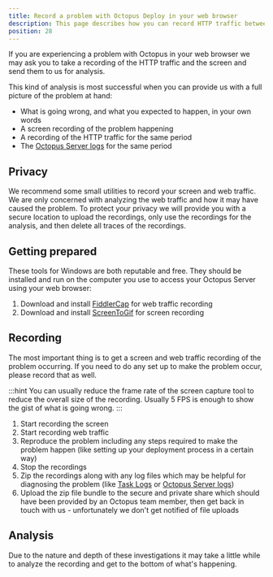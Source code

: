 ```yaml
---
title: Record a problem with Octopus Deploy in your web browser
description: This page describes how you can record HTTP traffic between your browser and Octopus Server. This is especially helpful if you are having a problem with Octopus Deploy in your web browser. It includes instructions for taking a screen recording and web traffic capture, for diagnosing issues.
position: 28
---
```


If you are experiencing a problem with Octopus in your web browser we may ask you to take a recording of the HTTP traffic and the screen and send them to us for analysis.

This kind of analysis is most successful when you can provide us with a full picture of the problem at hand:

- What is going wrong, and what you expected to happen, in your own words
- A screen recording of the problem happening
- A recording of the HTTP traffic for the same period
- The [Octopus Server logs](/docs/reference/log-files.md) for the same period

## Privacy

We recommend some small utilities to record your screen and web traffic. We are only concerned with analyzing the web traffic and how it may have caused the problem. To protect your privacy we will provide you with a secure location to upload the recordings, only use the recordings for the analysis, and then delete all traces of the recordings.

## Getting prepared

These tools for Windows are both reputable and free. They should be installed and run on the computer you use to access your Octopus Server using your web browser:

1. Download and install [FiddlerCap](http://www.telerik.com/fiddler/fiddlercap) for web traffic recording
1. Download and install [ScreenToGif](http://www.screentogif.com/) for screen recording

## Recording

The most important thing is to get a screen and web traffic recording of the problem occurring. If you need to do any set up to make the problem occur, please record that as well.

:::hint
You can usually reduce the frame rate of the screen capture tool to reduce the overall size of the recording. Usually 5 FPS is enough to show the gist of what is going wrong.
:::

1. Start recording the screen
1. Start recording web traffic
1. Reproduce the problem including any steps required to make the problem happen (like setting up your deployment process in a certain way)
1. Stop the recordings
1. Zip the recordings along with any log files which may be helpful for diagnosing the problem (like [Task Logs](/docs/how-to/get-the-raw-output-from-a-task.md) or [Octopus Server logs](/docs/reference/log-files.md))
1. Upload the zip file bundle to the secure and private share which should have been provided by an Octopus team member, then get back in touch with us - unfortunately we don't get notified of file uploads

## Analysis

Due to the nature and depth of these investigations it may take a little while to analyze the recording and get to the bottom of what's happening.